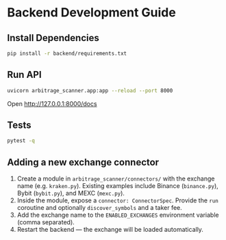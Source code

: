 # Backend Development Guide

## Install Dependencies
```bash
pip install -r backend/requirements.txt
```

## Run API
```bash
uvicorn arbitrage_scanner.app:app --reload --port 8000
```

Open http://127.0.0.1:8000/docs

## Tests
```bash
pytest -q
```

## Adding a new exchange connector
1. Create a module in `arbitrage_scanner/connectors/` with the exchange name (e.g. `kraken.py`). Existing examples include Binance (`binance.py`), Bybit (`bybit.py`), and MEXC (`mexc.py`).
2. Inside the module, expose a `connector: ConnectorSpec`.
   Provide the `run` coroutine and optionally `discover_symbols` and a taker fee.
3. Add the exchange name to the `ENABLED_EXCHANGES` environment variable (comma separated).
4. Restart the backend — the exchange will be loaded automatically.
